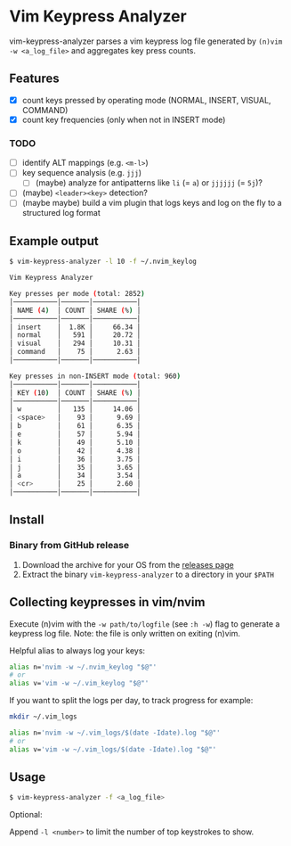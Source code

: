 # Vim Keypress Analyzer

vim-keypress-analyzer parses a vim keypress log file generated by `(n)vim -w <a_log_file>` and aggregates key press counts.

## Features

- [x] count keys pressed by operating mode (NORMAL, INSERT, VISUAL, COMMAND)
- [x] count key frequencies (only when not in INSERT mode)

### TODO

- [ ] identify ALT mappings (e.g. `<m-l>`)
- [ ] key sequence analysis (e.g. `jjj`)
  - [ ] (maybe) analyze for antipatterns like `li` (= `a`) or `jjjjjj` (= `5j`)?
- [ ] (maybe) `<leader><key>` detection?
- [ ] (maybe maybe) build a vim plugin that logs keys and log on the fly to a structured log format

## Example output

```sh
$ vim-keypress-analyzer -l 10 -f ~/.nvim_keylog

Vim Keypress Analyzer

Key presses per mode (total: 2852)
│───────────│───────│───────────│
│ NAME (4)  │ COUNT │ SHARE (%) │
│───────────│───────│───────────│
│ insert    │  1.8K │     66.34 │
│ normal    │   591 │     20.72 │
│ visual    │   294 │     10.31 │
│ command   │    75 │      2.63 │
│───────────│───────│───────────│

Key presses in non-INSERT mode (total: 960)
│───────────│───────│───────────│
│ KEY (10)  │ COUNT │ SHARE (%) │
│───────────│───────│───────────│
│ w         │   135 │     14.06 │
│ <space>   │    93 │      9.69 │
│ b         │    61 │      6.35 │
│ e         │    57 │      5.94 │
│ k         │    49 │      5.10 │
│ o         │    42 │      4.38 │
│ i         │    36 │      3.75 │
│ j         │    35 │      3.65 │
│ a         │    34 │      3.54 │
│ <cr>      │    25 │      2.60 │
│───────────│───────│───────────│
```

## Install

### Binary from GitHub release

1. Download the archive for your OS from the [releases page](https://github.com/phux/vim-keypress-analyzer/releases)
1. Extract the binary `vim-keypress-analyzer` to a directory in your `$PATH`

## Collecting keypresses in vim/nvim

Execute (n)vim with the `-w path/to/logfile` (see `:h -w`) flag to generate
a keypress log file.
Note: the file is only written on exiting (n)vim.

Helpful alias to always log your keys:

```sh
alias n='nvim -w ~/.nvim_keylog "$@"'
# or
alias v='vim -w ~/.vim_keylog "$@"'
```

If you want to split the logs per day, to track progress for example:

```sh
mkdir ~/.vim_logs

alias n='nvim -w ~/.vim_logs/$(date -Idate).log "$@"'
# or
alias v='vim -w ~/.vim_logs/$(date -Idate).log "$@"'
```

## Usage

```sh
$ vim-keypress-analyzer -f <a_log_file>
```

Optional:

Append `-l <number>` to limit the number of top keystrokes to show.
